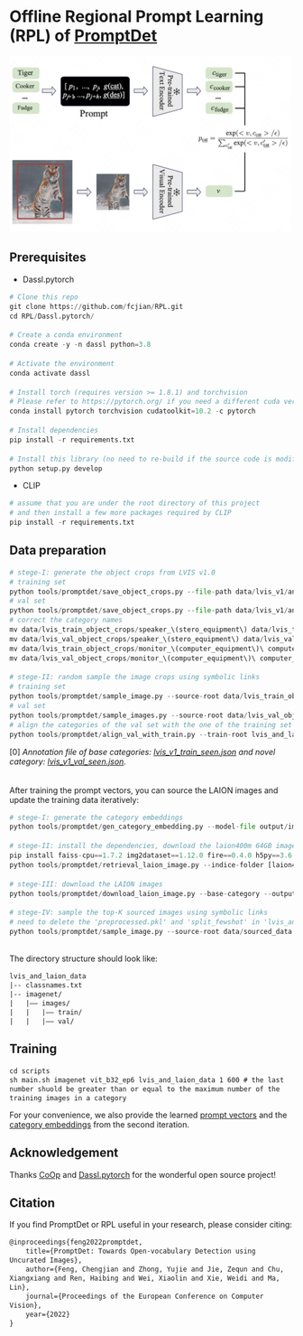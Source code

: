 
# Offline Regional Prompt Learning (RPL) of [PromptDet](https://github.com/fcjian/PromptDet)
<img src="resources/promptdet_rpl.png" width="500px">

## Prerequisites
- Dassl.pytorch
```python
# Clone this repo
git clone https://github.com/fcjian/RPL.git
cd RPL/Dassl.pytorch/

# Create a conda environment
conda create -y -n dassl python=3.8

# Activate the environment
conda activate dassl

# Install torch (requires version >= 1.8.1) and torchvision
# Please refer to https://pytorch.org/ if you need a different cuda version
conda install pytorch torchvision cudatoolkit=10.2 -c pytorch

# Install dependencies
pip install -r requirements.txt

# Install this library (no need to re-build if the source code is modified)
python setup.py develop
```

- CLIP
```python
# assume that you are under the root directory of this project
# and then install a few more packages required by CLIP
pip install -r requirements.txt
```

## Data preparation
```python
# stege-I: generate the object crops from LVIS v1.0
# training set
python tools/promptdet/save_object_crops.py --file-path data/lvis_v1/annotations/lvis_v1_train_seen.json --img-root data/lvis_v1 --save-root data/lvis_train_object_crops --num-thread 10
# val set
python tools/promptdet/save_object_crops.py --file-path data/lvis_v1/annotations/lvis_v1_val_seen.json --img-root data/lvis_v1 --save-root data/lvis_val_object_crops --num-thread 10
# correct the category names
mv data/lvis_train_object_crops/speaker_\(stero_equipment\) data/lvis_train_object_crops/speaker_\(stereo_equipment\)
mv data/lvis_val_object_crops/speaker_\(stero_equipment\) data/lvis_valhi_object_crops/speaker_\(stereo_equipment\)
mv data/lvis_train_object_crops/monitor_\(computer_equipment\)\ computer_monitor data/lvis_train_object_crops/monitor_\(computer_equipment\)_computer_monitor
mv data/lvis_val_object_crops/monitor_\(computer_equipment\)\ computer_monitor data/lvis_val_object_crops/monitor_\(computer_equipment\)_computer_monitor

# stege-II: random sample the image crops using symbolic links
# training set
python tools/promptdet/sample_image.py --source-root data/lvis_train_object_crops/ --target-root lvis_and_laion_data/imagenet/images/train --random-sample --num-images 200
# val set
python tools/promptdet/sample_images.py --source-root data/lvis_val_object_crops/ --target-root lvis_and_laion_data/imagenet/images/val --random-sample --num-images 200
# align the categories of the val set with the one of the training set
python tools/promptdet/align_val_with_train.py --train-root lvis_and_laion_data/imagenet/images/train/ --val-root lvis_and_laion_data/imagenet/images/val/
```
[0] *Annotation file of base categories: [lvis_v1_train_seen.json](https://drive.google.com/file/d/1dZQ5ytHgJPv4VgYOyjJerq4adc6GQkkd/view?usp=sharing) and novel category: [lvis_v1_val_seen.json](https://drive.google.com/file/d/1NVCFVRETJxAHwzyq81PQmUch-aYCK8cP/view?usp=sharing).* \
\
\
After training the prompt vectors, you can source the LAION images and update the training data iteratively:
```python
# stege-I: generate the category embeddings
python tools/promptdet/gen_category_embedding.py --model-file output/imagenet/RPL/vit_b32_ep6_promptdet_600shots/nctx1_csc_ctp/seed3/prompt_learner/model.pth.tar-6 --name-file promptdet_resources/lvis_category_and_description.txt --out-file promptdet_resources/lvis_category_embeddings.pt

# stege-II: install the dependencies, download the laion400m 64GB image.index and metadata.hdf5 (https://the-eye.eu/public/AI/cah/), and then retrival the LAION images
pip install faiss-cpu==1.7.2 img2dataset==1.12.0 fire==0.4.0 h5py==3.6.0
python tools/promptdet/retrieval_laion_image.py --indice-folder [laion400m-64GB-index] --metadata [metadata.hdf5] --text-features promptdet_resources/lvis_category_embeddings.pt --base-category --output-folder data/sourced_data --num-images 300

# stege-III: download the LAION images
python tools/promptdet/download_laion_image.py --base-category --output-folder data/sourced_data --num-thread 10

# stege-IV: sample the top-K sourced images using symbolic links
# need to delete the 'preprocessed.pkl' and 'split_fewshot' in 'lvis_and_laion_data/imagenet/' if they exist
python tools/promptdet/sample_image.py --source-root data/sourced_data --target-root lvis_and_laion_data/imagenet/images/train --laion-image --num-images 200
```
\
The directory structure should look like:
```
lvis_and_laion_data
|-- classnames.txt
|-- imagenet/
|   |–– images/
|   |   |–– train/
|   |   |–– val/
```

## Training
```
cd scripts
sh main.sh imagenet vit_b32_ep6 lvis_and_laion_data 1 600 # the last number shuold be greater than or equal to the maximum number of the training images in a category
```
For your convenience, we also provide the learned [prompt vectors](promptdet_resources/prompt_learner/lvis/model.pth.tar-6) and the [category embeddings](promptdet_resources/lvis_category_embeddings.pt) from the second iteration.

## Acknowledgement

Thanks [CoOp](https://github.com/KaiyangZhou/CoOp) and [Dassl.pytorch](https://github.com/KaiyangZhou/Dassl.pytorch) for the wonderful open source project!


## Citation

If you find PromptDet or RPL useful in your research, please consider citing:

```
@inproceedings{feng2022promptdet,
    title={PromptDet: Towards Open-vocabulary Detection using Uncurated Images},
    author={Feng, Chengjian and Zhong, Yujie and Jie, Zequn and Chu, Xiangxiang and Ren, Haibing and Wei, Xiaolin and Xie, Weidi and Ma, Lin},
    journal={Proceedings of the European Conference on Computer Vision},
    year={2022}
}
```


